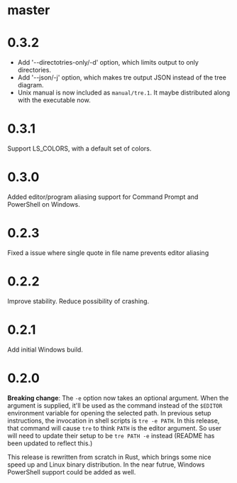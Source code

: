 # master

# 0.3.2

- Add '--directotries-only/-d' option, which limits output to only directories.
- Add '--json/-j' option, which makes tre output JSON instead of the tree diagram.
- Unix manual is now included as `manual/tre.1`. It maybe distributed along with
  the executable now.

# 0.3.1

Support LS_COLORS, with a default set of colors.

# 0.3.0

Added editor/program aliasing support for Command Prompt and PowerShell on
Windows.

# 0.2.3

Fixed a issue where single quote in file name prevents editor aliasing

# 0.2.2

Improve stability. Reduce possibility of crashing.

# 0.2.1

Add initial Windows build.

# 0.2.0

**Breaking change**: The `-e` option now takes an optional argument. When the
argument is supplied, it'll be used as the command instead of the `$EDITOR`
environment variable for opening the selected path. In previous setup
instructions, the invocation in shell scripts is `tre -e PATH`. In this release,
that command will cause `tre` to think `PATH` is the editor argument. So user
will need to update their setup to be `tre PATH -e` instead (README has been
updated to reflect this.)

This release is rewritten from scratch in Rust, which brings some nice speed up
and Linux binary distribution. In the near futrue, Windows PowerShell support
could be added as well.

